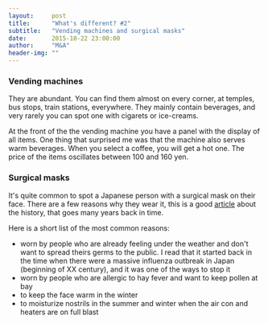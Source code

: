 ```yaml
---
layout:     post
title:      "What's different? #2"
subtitle:   "Vending machines and surgical masks"
date:       2015-10-22 23:00:00
author:     "M&A"
header-img: ""
---
```


### Vending machines

They are abundant. You can find them almost on every corner, at temples, bus stops, train stations, everywhere. They mainly contain beverages, and very rarely you can spot one with cigarets or ice-creams.

At the front of the the vending machine you have a panel with the display of all items. One thing that surprised me was that the machine also serves warm beverages. When you select a coffee, you will get a hot one. The price of the items oscillates between 100 and 160 yen.


### Surgical masks

It's quite common to spot a Japanese person with a surgical mask on their face. There are a few reasons why they wear it, this is a good [article](http://qz.com/299003/a-quick-history-of-why-asians-wear-surgical-masks-in-public/) about the history, that goes many years back in time.

Here is a short list of the most common reasons:

- worn by people who are already feeling under the weather and don't want to spread theirs germs to the public. I read that it started back in the time when there were a massive influenza outbreak in Japan (beginning of XX century), and it was one of the ways to stop it
- worn by people who are allergic to hay fever and want to keep pollen at bay
- to keep the face warm in the winter
- to moisturize nostrils in the summer and winter when the air con and heaters are on full blast
